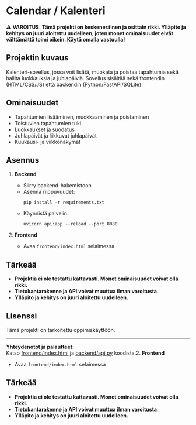 # Calendar / Kalenteri

**⚠️ VAROITUS: Tämä projekti on keskeneräinen ja osittain rikki. Ylläpito ja kehitys on juuri aloitettu uudelleen, joten monet ominaisuudet eivät välttämättä toimi oikein. Käytä omalla vastuulla!**

## Projektin kuvaus

Kalenteri-sovellus, jossa voit lisätä, muokata ja poistaa tapahtumia sekä hallita luokkauksia ja juhlapäiviä. Sovellus sisältää sekä frontendin (HTML/CSS/JS) että backendin (Python/FastAPI/SQLite).

## Ominaisuudet

- Tapahtumien lisääminen, muokkaaminen ja poistaminen
- Toistuvien tapahtumien tuki
- Luokkaukset ja suodatus
- Juhlapäivät ja liikkuvat juhlapäivät
- Kuukausi- ja viikkonäkymät

## Asennus

1. **Backend**  
   - Siirry backend-hakemistoon  
   - Asenna riippuvuudet:
     ```
     pip install -r requirements.txt
     ```
   - Käynnistä palvelin:
     ```
     uvicorn api:app --reload --port 8080
     ```

2. **Frontend**  
   - Avaa `frontend/index.html` selaimessa

## Tärkeää

- **Projektia ei ole testattu kattavasti. Monet ominaisuudet voivat olla rikki.**
- **Tietokantarakenne ja API voivat muuttua ilman varoitusta.**
- **Ylläpito ja kehitys on juuri aloitettu uudelleen.**

## Lisenssi

Tämä projekti on tarkoitettu oppimiskäyttöön.

---

**Yhteydenotot ja palautteet:**  
Katso [frontend/index.html](frontend/index.html) ja [backend/api.py](backend/api.py) koodista.2. **Frontend**  
   - Avaa `frontend/index.html` selaimessa

## Tärkeää

- **Projektia ei ole testattu kattavasti. Monet ominaisuudet voivat olla rikki.**
- **Tietokantarakenne ja API voivat muuttua ilman varoitusta.**
- **Ylläpito ja kehitys on juuri aloitettu uudelleen.**

